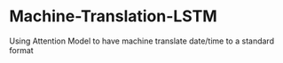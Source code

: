 # Machine-Translation-LSTM

Using Attention Model to have machine translate date/time to a standard format

